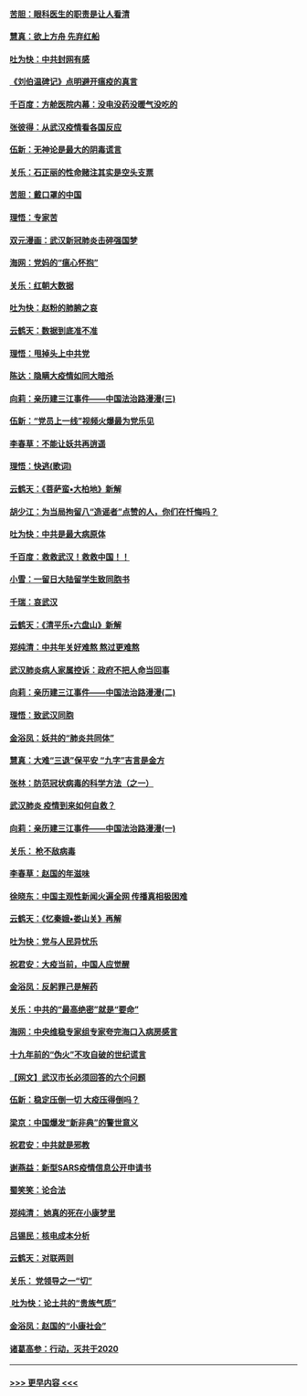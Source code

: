 #### [苦胆：眼科医生的职责是让人看清](../pages/nsc993/n11853840.md?t=02082244) 
#### [慧真：欲上方舟 先弃红船](../pages/nsc993/n11853483.md?t=02082244) 
#### [吐为快：中共封网有感](../pages/nsc993/n11852575.md?t=02082244) 
#### [《刘伯温碑记》点明避开瘟疫的真言](../pages/nsc993/n11852128.md?t=02082244) 
#### [千百度：方舱医院内幕：没电没药没暖气没吃的](../pages/nsc993/n11850211.md?t=02082244) 
#### [张彼得：从武汉疫情看各国反应](../pages/nsc993/n11850102.md?t=02082244) 
#### [伍新：无神论是最大的阴毒谎言](../pages/nsc993/n11846129.md?t=02082244) 
#### [关乐：石正丽的性命赌注其实是空头支票](../pages/nsc993/n11846109.md?t=02082244) 
#### [苦胆：戴口罩的中国](../pages/nsc993/n11845576.md?t=02082244) 
#### [理悟：专家苦](../pages/nsc993/n11845564.md?t=02082244) 
#### [双元漫画：武汉新冠肺炎击碎强国梦](../pages/nsc993/n11843320.md?t=02082244) 
#### [海网：党妈的“瘟心怀抱”](../pages/nsc993/n11840740.md?t=02082244) 
#### [关乐：红朝大数据](../pages/nsc993/n11840675.md?t=02082244) 
#### [吐为快：赵粉的肺腑之哀](../pages/nsc993/n11840618.md?t=02082244) 
#### [云鹤天：数据到底准不准](../pages/nsc993/n11840325.md?t=02082244) 
#### [理悟：甩掉头上中共党](../pages/nsc993/n11838826.md?t=02082244) 
#### [陈达：隐瞒大疫情如同大暗杀](../pages/nsc993/n11838771.md?t=02082244) 
#### [向莉：亲历建三江事件——中国法治路漫漫(三)](../pages/nsc993/n11831825.md?t=02082244) 
#### [伍新：“党员上一线”视频火爆最为党乐见](../pages/nsc993/n11838200.md?t=02082244) 
#### [李春草：不能让妖共再逍遥](../pages/nsc993/n11838102.md?t=02082244) 
#### [理悟：快逃(歌词)](../pages/nsc993/n11838083.md?t=02082244) 
#### [云鹤天：《菩萨蛮▪大柏地》新解](../pages/nsc993/n11838059.md?t=02082244) 
#### [胡少江：为当局拘留八“造谣者”点赞的人，你们在忏悔吗？](../pages/nsc993/n11836801.md?t=02082244) 
#### [吐为快：中共是最大病原体](../pages/nsc993/n11836748.md?t=02082244) 
#### [千百度：救救武汉！救救中国！！](../pages/nsc993/n11836145.md?t=02082244) 
#### [小雪：一留日大陆留学生致同胞书](../pages/nsc993/n11834624.md?t=02082244) 
#### [千瑞：哀武汉](../pages/nsc993/n11833647.md?t=02082244) 
#### [云鹤天：《清平乐▪六盘山》新解](../pages/nsc993/n11833611.md?t=02082244) 
#### [郑纯清：中共年关好难熬 熬过更难熬](../pages/nsc993/n11833489.md?t=02082244) 
#### [武汉肺炎病人家属控诉：政府不把人命当回事](../pages/nsc993/n11833205.md?t=02082244) 
#### [向莉：亲历建三江事件——中国法治路漫漫(二)](../pages/nsc993/n11829102.md?t=02082244) 
#### [理悟：致武汉同胞](../pages/nsc993/n11831522.md?t=02082244) 
#### [金浴凤：妖共的“肺炎共同体”](../pages/nsc993/n11829448.md?t=02082244) 
#### [慧真：大难“三退”保平安 “九字”吉言是金方](../pages/nsc993/n11829501.md?t=02082244) 
#### [张林：防范冠状病毒的科学方法（之一）](../pages/nsc993/n11828618.md?t=02082244) 
#### [武汉肺炎 疫情到来如何自救？](../pages/nsc993/n11827632.md?t=02082244) 
#### [向莉：亲历建三江事件——中国法治路漫漫(一)](../pages/nsc993/n11827190.md?t=02082244) 
#### [关乐： 枪不敌病毒](../pages/nsc993/n11826746.md?t=02082244) 
#### [李春草：赵国的年滋味](../pages/nsc993/n11826321.md?t=02082244) 
#### [徐晓东：中国主观性新闻火遍全网 传播真相极困难](../pages/nsc993/n11826508.md?t=02082244) 
#### [云鹤天：《忆秦娥▪娄山关》再解](../pages/nsc993/n11824682.md?t=02082244) 
#### [吐为快：党与人民异忧乐](../pages/nsc993/n11824660.md?t=02082244) 
#### [祝君安：大疫当前，中国人应觉醒](../pages/nsc993/n11821946.md?t=02082244) 
#### [金浴凤：反躬罪己是解药](../pages/nsc993/n11820280.md?t=02082244) 
#### [关乐：中共的“最高绝密”就是“要命”](../pages/nsc993/n11816946.md?t=02082244) 
#### [海网：中央维稳专家组专家夸完海口入病房感言](../pages/nsc993/n11815138.md?t=02082244) 
#### [十九年前的“伪火”不攻自破的世纪谎言](../pages/nsc993/n11813238.md?t=02082244) 
#### [【网文】武汉市长必须回答的六个问题](../pages/nsc993/n11813848.md?t=02082244) 
#### [伍新：稳定压倒一切 大疫压得倒吗？](../pages/nsc993/n11812634.md?t=02082244) 
#### [梁京：中国爆发“新非典”的警世意义](../pages/nsc993/n11812554.md?t=02082244) 
#### [祝君安：中共就是邪教](../pages/nsc993/n11812431.md?t=02082244) 
#### [谢燕益：新型SARS疫情信息公开申请书](../pages/nsc993/n11808840.md?t=02082244) 
#### [蜀笑笑：论合法](../pages/nsc993/n11808064.md?t=02082244) 
#### [郑纯清： 她真的死在小康梦里](../pages/nsc993/n11806623.md?t=02082244) 
#### [吕锡民：核电成本分析](../pages/nsc993/n11806284.md?t=02082244) 
#### [云鹤天：对联两则](../pages/nsc993/n11805957.md?t=02082244) 
#### [关乐： 党领导之一“切”](../pages/nsc993/n11804505.md?t=02082244) 
#### [ 吐为快：论土共的“贵族气质”](../pages/nsc993/n11804490.md?t=02082244) 
#### [金浴凤：赵国的“小康社会”](../pages/nsc993/n11804452.md?t=02082244) 
#### [诸葛高参：行动，灭共于2020](../pages/nsc993/n11804120.md?t=02082244) 

----
#### [ >>> 更早内容 <<< ](../indexes/nsc993-earlier.md)
